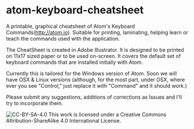 # atom-keyboard-cheatsheet
A printable, graphical cheatsheet of Atom's Keyboard Commands(http://atom.io). Suitable for printing, laminating, helping learn or teach the commands used with the application. 

The CheatSheet is created in Adobe Illustrator. It is designed to be printed on 11x17 sized paper or to be used on-screen. It covers the default set of keyboard commands that are installed initially with Atom.

Currently this is tailored for the Windows version of Atom. Soon we will have OSX & Linux versions (although, for the most part, under OSX, where ever you see "Control," just replace it with "Command" and it should work.) 

Please submit any suggestions, additions of corrections as Issues and I'll try to incorporate them.

![CC-BY-SA-4.0](https://i.creativecommons.org/l/by-sa/4.0/88x31.png "CC-BY-SA-4.0")
This work is licensed under a Creative Commons Attribution-ShareAlike 4.0 International License.
